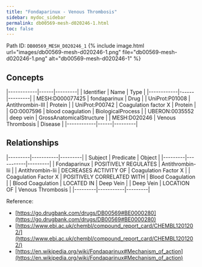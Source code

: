 ```yaml
---
title: "Fondaparinux - Venous Thrombosis"
sidebar: mydoc_sidebar
permalink: db00569-mesh-d020246-1.html
toc: false 
---
```



Path ID: `DB00569_MESH_D020246_1`
{% include image.html url="images/db00569-mesh-d020246-1.png" file="db00569-mesh-d020246-1.png" alt="db00569-mesh-d020246-1" %}

## Concepts

|------------|------|---------|
| Identifier | Name | Type    |
|------------|------|---------|
| MESH:D000077425 | fondaparinux | Drug |
| UniProt:P01008 | Antithrombin-III | Protein |
| UniProt:P00742 | Coagulation factor X | Protein |
| GO:0007596 | blood coagulation | BiologicalProcess |
| UBERON:0035552 | deep vein | GrossAnatomicalStructure |
| MESH:D020246 | Venous Thrombosis | Disease |
|------------|------|---------|

## Relationships

|---------|-----------|---------|
| Subject | Predicate | Object  |
|---------|-----------|---------|
| Fondaparinux | POSITIVELY REGULATES | Antithrombin-Iii |
| Antithrombin-Iii | DECREASES ACTIVITY OF | Coagulation Factor X |
| Coagulation Factor X | POSITIVELY CORRELATED WITH | Blood Coagulation |
| Blood Coagulation | LOCATED IN | Deep Vein |
| Deep Vein | LOCATION OF | Venous Thrombosis |
|---------|-----------|---------|

Reference: 
  - [https://go.drugbank.com/drugs/DB00569#BE0000280](https://go.drugbank.com/drugs/DB00569#BE0000280)
  - [https://www.ebi.ac.uk/chembl/compound_report_card/CHEMBL1201202/](https://www.ebi.ac.uk/chembl/compound_report_card/CHEMBL1201202/)
  - [https://en.wikipedia.org/wiki/Fondaparinux#Mechanism_of_action](https://en.wikipedia.org/wiki/Fondaparinux#Mechanism_of_action)

